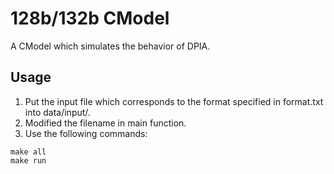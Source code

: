 # 128b/132b CModel
A CModel which simulates the behavior of DPIA.
## Usage
1. Put the input file which corresponds to the format specified in format.txt into data/input/.
2. Modified the filename in main function.
3. Use the following commands:

```shell
make all
make run
```